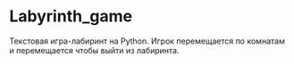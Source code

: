 # Labyrinth_game
Текстовая игра-лабиринт на Python. Игрок перемещается по комнатам и 
перемещается чтобы выйти из лабиринта.
